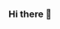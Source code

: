 ### Hi there 👋

<!--
**gabcrisza/Gabcrisza** is a ✨ _special_ ✨ 
Meu nome é Gabriella

Estou estudando na Alura
Estou me desenvolvendo na linguagem JavaScript
Utilizo esse espaço para minha organização e compartilhamento dos meu projetos desenvolvidos
